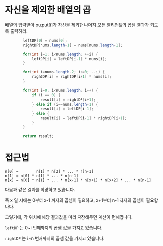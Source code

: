 # 자신을 제외한 배열의 곱

배열의 입력받아 output[i]가 자신을 제외한 나머지 모든 엘리먼트의 곱셈 결과가 되도록 출력하라.

```Java
        leftDP[0] = nums[0];
        rightDP[nums.length-1] = nums[nums.length-1];

        for(int i=1; i<nums.length; ++i) {
            leftDP[i] = leftDP[i-1] * nums[i];
        }

        for(int i=nums.length-2; i>=0; --i) {
            rightDP[i] = rightDP[i+1] * nums[i];
        }

        for(int i=0; i<nums.length; i++) {
            if (i == 0) {
                result[i] = rightDP[i+1];
            } else if (i==nums.length-1) {
                result[i] = leftDP[i-1];
            } else {
                result[i] = leftDP[i-1] * rightDP[i+1];
            }
        }

        return result;
```

# 접근법
```Plain Text
n[0] =        n[1] * n[2] * ... * n[n-1]
n[1] = n[0] * n[1] * ... * n[n-1]
n[x] = n[0] * n[1] * ... * n[x-1] * n[x+1] * n[x+2] * ... * n[n-1] 
```

다음과 같은 결과를 희망하고 있습니다.

즉 x 일 시에는 0부터 x-1 까지의 곱셈이 필요하고, x+1부터 n-1 까지의 곱셈이 필요합나다.

그렇기에, 각 위치에 해당 결과값을 미리 저장해두면 계산이 편해집니다.

`leftDP` 는 0~i 번째까지의 곱셈 값을 가지고 있습니다.

`rightDP` 는 i~n 번재까지의 곱셈 값을 가지고 있습니다.
